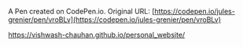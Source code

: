 A Pen created on CodePen.io. Original URL: [https://codepen.io/jules-grenier/pen/vroBLv](https://codepen.io/jules-grenier/pen/vroBLv)

https://vishwash-chauhan.github.io/personal_website/
